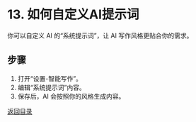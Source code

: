 # 13. 如何自定义AI提示词

你可以自定义 AI 的“系统提示词”，让 AI 写作风格更贴合你的需求。

## 步骤
1. 打开“设置-智能写作”。
2. 编辑“系统提示词”内容。
3. 保存后，AI 会按照你的风格生成内容。

[返回目录](00-目录.md)
